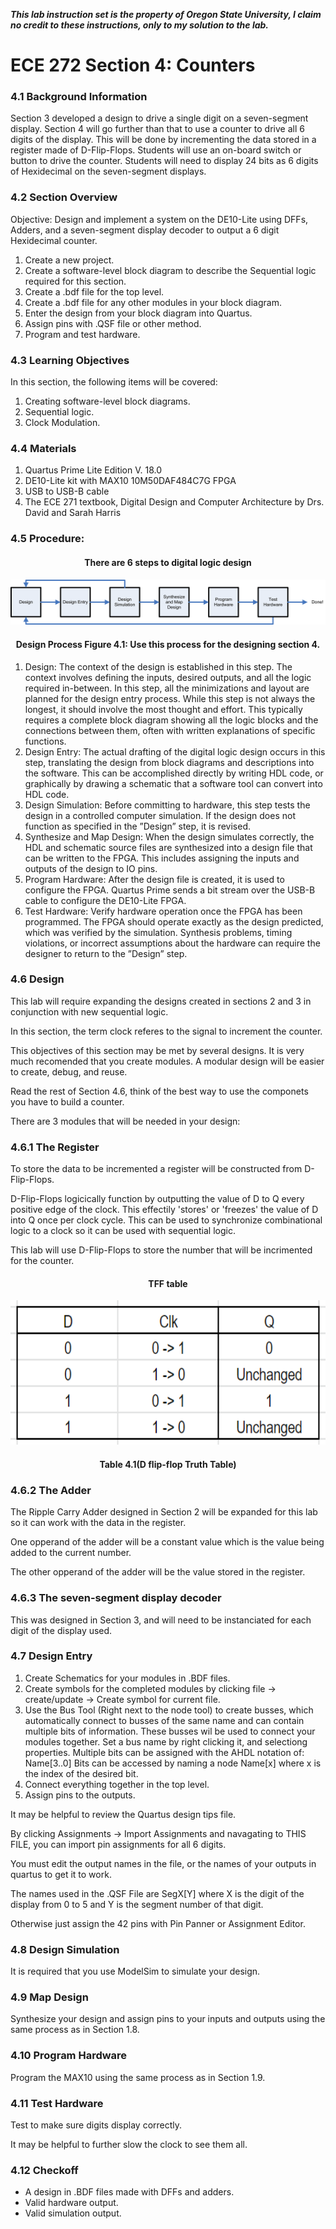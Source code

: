_**This lab instruction set is the property of Oregon State University, I claim no credit to these instructions, only to my solution to the lab.**_

# ECE 272 Section 4: Counters
### 4.1 Background Information
Section 3 developed a design to drive a single digit on a seven-segment display. Section 4 will go further than that to use a counter to drive all 6 digits of the display. This will be done by incrementing the data stored in a register made of D-Flip-Flops. Students will use an on-board switch or button to drive the counter. Students will need to display 24 bits as 6 digits of Hexidecimal on the seven-segment displays.

### 4.2 Section Overview
Objective: Design and implement a system on the DE10-Lite using DFFs, Adders, and a seven-segment display decoder to output a 6 digit Hexidecimal counter.

1. Create a new project.
2. Create a software-level block diagram to describe the Sequential logic required for this section.
3. Create a .bdf file for the top level.
4. Create a .bdf file for any other modules in your block diagram.
5. Enter the design from your block diagram into Quartus.
6. Assign pins with .QSF file or other method. 
7. Program and test hardware.
### 4.3 Learning Objectives
In this section, the following items will be covered:

1. Creating software-level block diagrams.
2. Sequential logic. 
3. Clock Modulation. 
### 4.4 Materials
1. Quartus Prime Lite Edition V. 18.0
2. DE10-Lite kit with MAX10 10M50DAF484C7G FPGA
3. USB to USB-B cable
4. The ECE 271 textbook, Digital Design and Computer Architecture by Drs. David and Sarah Harris
### 4.5 Procedure:
#### <div align="center">There are 6 steps to digital logic design</div>

![Design Process Flow](https://github.com/regerj/ECE-272-Lab-4/blob/master/4.1%20Design%20Process.png)

#### <div align="center">Design Process Figure 4.1: Use this process for the designing section 4.</div>

1. Design: The context of the design is established in this step. The context involves defining the inputs, desired outputs, and all the logic required in-between. In this step, all the minimizations and layout are planned for the design entry process. While this step is not always the longest, it should involve the most thought and effort. This typically requires a complete block diagram showing all the logic blocks and the connections between them, often with written explanations of specific functions. 
2. Design Entry: The actual drafting of the digital logic design occurs in this step, translating the design from block diagrams and descriptions into the software. This can be accomplished directly by writing HDL code, or graphically by drawing a schematic that a software tool can convert into HDL code. 
3. Design Simulation: Before committing to hardware, this step tests the design in a controlled computer simulation. If the design does not function as specified in the ”Design” step, it is revised. 
4. Synthesize and Map Design: When the design simulates correctly, the HDL and schematic source files are synthesized into a design file that can be written to the FPGA. This includes assigning the inputs and outputs of the design to IO pins. 
5. Program Hardware: After the design file is created, it is used to configure the FPGA. Quartus Prime sends a bit stream over the USB-B cable to configure the DE10-Lite FPGA. 
6. Test Hardware: Verify hardware operation once the FPGA has been programmed. The FPGA should operate exactly as the design predicted, which was verified by the simulation. Synthesis problems, timing violations, or incorrect assumptions about the hardware can require the designer to return to the ”Design” step.
### 4.6 Design
This lab will require expanding the designs created in sections 2 and 3 in conjunction with new sequential logic.

In this section, the term clock referes to the signal to increment the counter. 

This objectives of this section may be met by several designs. It is very much recomended that you create modules. A modular design will be easier to create, debug, and reuse.

Read the rest of Section 4.6, think of the best way to use the componets you have to build a counter.  

There are 3 modules that will be needed in your design:

### 4.6.1 The Register
To store the data to be incremented a register will be constructed from D-Flip-Flops.

D-Flip-Flops logicically function by outputting the value of D to Q every positive edge of the clock. This effectily 'stores' or 'freezes' the value of D into Q once per clock cycle. This can be used to synchronize combinational logic to a clock so it can be used with sequential logic. 



This lab will use D-Flip-Flops to store the number that will be incrimented for the counter.

 #### <div align="center">TFF table</div>
 
<p align="center">
  <img width="550" height="231" src="https://github.com/regerj/ECE-272-Lab-4/blob/master/dff.png">
</p>

#### <div align="center">Table 4.1(D flip-flop Truth Table)</div>

### 4.6.2 The Adder
The Ripple Carry Adder designed in Section 2 will be expanded for this lab so it can work with the data in the register. 

One opperand of the adder will be a constant value which is the value being added to the current number.

The other opperand of the adder will be the value stored in the register. 

### 4.6.3 The seven-segment display decoder 
 This was designed in Section 3, and will need to be instanciated for each digit of the display used. 

### 4.7 Design Entry
1. Create Schematics for your modules in .BDF files. 
2. Create symbols for the completed modules by clicking file -> create/update -> Create symbol for current file.
3. Use the Bus Tool (Right next to the node tool) to create busses, which automatically connect to busses of the same name and can contain multiple bits of information. These busses wil be used to connect your modules together. Set a bus name by right clicking it, and selectiong properties. Multiple bits can be assigned with the AHDL notation of: Name[3..0] Bits can be accessed by naming a node Name[x] where x is the index of the desired bit. 
4. Connect everything together in the top level.
5. Assign pins to the outputs.  
 
It may be helpful to review the Quartus design tips file. 

By clicking Assignments -> Import Assignments and navagating to THIS FILE, you can import pin assignments for all 6 digits.

You must edit the output names in the file, or the names of your outputs in quartus to get it to work.

The names used in the .QSF File are SegX[Y] where X is the digit of the display from 0 to 5 and Y is the segment number of that digit.   

Otherwise just assign the 42 pins with Pin Panner or Assignment Editor. 

### 4.8 Design Simulation
It is required that you use ModelSim to simulate your design.

### 4.9 Map Design
Synthesize your design and assign pins to your inputs and outputs using the same process as in Section 1.8.

### 4.10 Program Hardware
Program the MAX10 using the same process as in Section 1.9.

### 4.11 Test Hardware
Test to make sure digits display correctly. 

It may be helpful to further slow the clock to see them all. 

### 4.12 Checkoff
* A design in .BDF files made with DFFs and adders.
* Valid hardware output.
* Valid simulation output.
